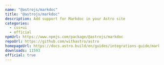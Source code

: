 ```yaml
---
name: "@astrojs/markdoc"
title: "@astrojs/markdoc"
description: Add support for Markdoc in your Astro site
categories:
  - css+ui
  - official
npmUrl: https://www.npmjs.com/package/@astrojs/markdoc
repoUrl: https://github.com/withastro/astro
homepageUrl: https://docs.astro.build/en/guides/integrations-guide/markdoc/
downloads: 11593
official: true
---
```

